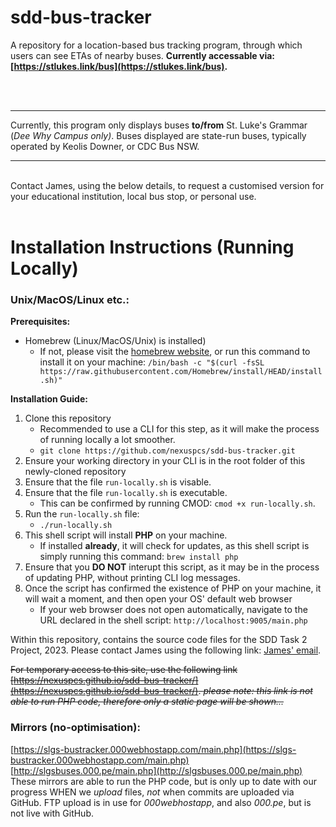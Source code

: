 # sdd-bus-tracker

A repository for a location-based bus tracking program, through which users can see ETAs of nearby buses. 
**Currently accessable via: [https://stlukes.link/bus](https://stlukes.link/bus).** 
<br>
<br>
<!--![St. Luke's Grammar School Bus Tracker Logo](imagesandresources/SLGSBTLogo.png)-->
<br>

____

Currently, this program only displays buses **to/from** St. Luke's Grammar (*Dee Why Campus _only_)*. Buses displayed are state-run buses, typically operated by Keolis Downer, or CDC Bus NSW.
____ 

<br>
Contact James, using the below details, to request a customised version for your educational institution, local bus stop, or personal use.
<br><br>



# Installation Instructions (Running Locally)
### Unix/MacOS/Linux etc.:

**Prerequisites:**

* Homebrew (Linux/MacOS/Unix) is installed)
	* If not, please visit the [homebrew website](https://brew.sh), or run this command to install it on your machine: `/bin/bash -c "$(curl -fsSL https://raw.githubusercontent.com/Homebrew/install/HEAD/install.sh)"`

**Installation Guide:**

1. Clone this repository 
	- Recommended to use a CLI for this step, as it will make the process of running locally a lot smoother. 
	- `git clone https://github.com/nexuspcs/sdd-bus-tracker.git`
2. Ensure your working directory in your CLI is in the root folder of this newly-cloned repository
3. Ensure that the file `run-locally.sh` is visable.
4. Ensure that the file `run-locally.sh` is executable. 
	- This can be confirmed by running CMOD: `cmod +x run-locally.sh`. 
5. Run the `run-locally.sh` file: 
	- `./run-locally.sh`
6. This shell script will install **PHP** on your machine. 
	- If installed **already**, it will check for updates, as this shell script is simply running this command: `brew install php`
7. Ensure that you **DO NOT** interupt this script, as it may be in the process of updating PHP, without printing CLI log messages.
8. Once the script has confirmed the existence of PHP on your machine, it will wait a moment, and then open your OS' default web browser
	- If your web browser does not open automatically, navigate to the URL declared in the shell script: `http://localhost:9005/main.php` 




Within this repository, contains the source code files for the SDD Task 2 Project, 2023. Please contact James using the following link: [James' email](mailto:jamesac2024@student.stlukes.nsw.edu.au).



~~For temporary access to this site, use the following link [https://nexuspcs.github.io/sdd-bus-tracker/](https://nexuspcs.github.io/sdd-bus-tracker/). _please note: this link is not able to run PHP code, therefore only a static page will be shown..._~~



### Mirrors (no-optimisation):

[https://slgs-bustracker.000webhostapp.com/main.php](https://slgs-bustracker.000webhostapp.com/main.php) <br>
[http://slgsbuses.000.pe/main.php](http://slgsbuses.000.pe/main.php) <br>
These mirrors are able to run the PHP code, but is only up to date with our progress WHEN we _upload_ files, _not_ when commits are uploaded via GitHub. FTP upload is in use for *000webhostapp*, and also *000.pe*, but is not live with GitHub.

